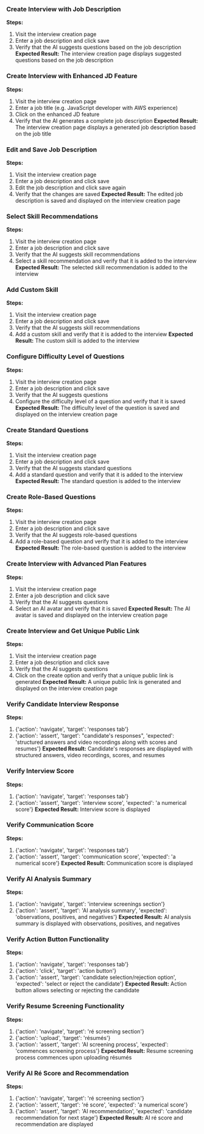 ### Create Interview with Job Description
**Steps:**
1. Visit the interview creation page
2. Enter a job description and click save
3. Verify that the AI suggests questions based on the job description
**Expected Result:** The interview creation page displays suggested questions based on the job description

### Create Interview with Enhanced JD Feature
**Steps:**
1. Visit the interview creation page
2. Enter a job title (e.g. JavaScript developer with AWS experience)
3. Click on the enhanced JD feature
4. Verify that the AI generates a complete job description
**Expected Result:** The interview creation page displays a generated job description based on the job title

### Edit and Save Job Description
**Steps:**
1. Visit the interview creation page
2. Enter a job description and click save
3. Edit the job description and click save again
4. Verify that the changes are saved
**Expected Result:** The edited job description is saved and displayed on the interview creation page

### Select Skill Recommendations
**Steps:**
1. Visit the interview creation page
2. Enter a job description and click save
3. Verify that the AI suggests skill recommendations
4. Select a skill recommendation and verify that it is added to the interview
**Expected Result:** The selected skill recommendation is added to the interview

### Add Custom Skill
**Steps:**
1. Visit the interview creation page
2. Enter a job description and click save
3. Verify that the AI suggests skill recommendations
4. Add a custom skill and verify that it is added to the interview
**Expected Result:** The custom skill is added to the interview

### Configure Difficulty Level of Questions
**Steps:**
1. Visit the interview creation page
2. Enter a job description and click save
3. Verify that the AI suggests questions
4. Configure the difficulty level of a question and verify that it is saved
**Expected Result:** The difficulty level of the question is saved and displayed on the interview creation page

### Create Standard Questions
**Steps:**
1. Visit the interview creation page
2. Enter a job description and click save
3. Verify that the AI suggests standard questions
4. Add a standard question and verify that it is added to the interview
**Expected Result:** The standard question is added to the interview

### Create Role-Based Questions
**Steps:**
1. Visit the interview creation page
2. Enter a job description and click save
3. Verify that the AI suggests role-based questions
4. Add a role-based question and verify that it is added to the interview
**Expected Result:** The role-based question is added to the interview

### Create Interview with Advanced Plan Features
**Steps:**
1. Visit the interview creation page
2. Enter a job description and click save
3. Verify that the AI suggests questions
4. Select an AI avatar and verify that it is saved
**Expected Result:** The AI avatar is saved and displayed on the interview creation page

### Create Interview and Get Unique Public Link
**Steps:**
1. Visit the interview creation page
2. Enter a job description and click save
3. Verify that the AI suggests questions
4. Click on the create option and verify that a unique public link is generated
**Expected Result:** A unique public link is generated and displayed on the interview creation page

### Verify Candidate Interview Response
**Steps:**
1. {'action': 'navigate', 'target': 'responses tab'}
2. {'action': 'assert', 'target': "candidate's responses", 'expected': 'structured answers and video recordings along with scores and resumes'}
**Expected Result:** Candidate's responses are displayed with structured answers, video recordings, scores, and resumes

### Verify Interview Score
**Steps:**
1. {'action': 'navigate', 'target': 'responses tab'}
2. {'action': 'assert', 'target': 'interview score', 'expected': 'a numerical score'}
**Expected Result:** Interview score is displayed

### Verify Communication Score
**Steps:**
1. {'action': 'navigate', 'target': 'responses tab'}
2. {'action': 'assert', 'target': 'communication score', 'expected': 'a numerical score'}
**Expected Result:** Communication score is displayed

### Verify AI Analysis Summary
**Steps:**
1. {'action': 'navigate', 'target': 'interview screenings section'}
2. {'action': 'assert', 'target': 'AI analysis summary', 'expected': 'observations, positives, and negatives'}
**Expected Result:** AI analysis summary is displayed with observations, positives, and negatives

### Verify Action Button Functionality
**Steps:**
1. {'action': 'navigate', 'target': 'responses tab'}
2. {'action': 'click', 'target': 'action button'}
3. {'action': 'assert', 'target': 'candidate selection/rejection option', 'expected': 'select or reject the candidate'}
**Expected Result:** Action button allows selecting or rejecting the candidate

### Verify Resume Screening Functionality
**Steps:**
1. {'action': 'navigate', 'target': 'ré screening section'}
2. {'action': 'upload', 'target': 'résumés'}
3. {'action': 'assert', 'target': 'AI screening process', 'expected': 'commences screening process'}
**Expected Result:** Resume screening process commences upon uploading résumés

### Verify AI Ré Score and Recommendation
**Steps:**
1. {'action': 'navigate', 'target': 'ré screening section'}
2. {'action': 'assert', 'target': 'ré score', 'expected': 'a numerical score'}
3. {'action': 'assert', 'target': 'AI recommendation', 'expected': 'candidate recommendation for next stage'}
**Expected Result:** AI ré score and recommendation are displayed

